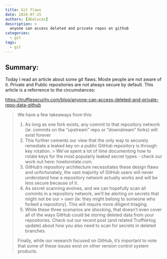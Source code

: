 ```yaml
---
title: Git flaws
date: 2024-07-25
authors: [dbalucas]
description: >
  anyone can access deleted and private repos on github
categories:
  - git
tags:
  - git
---
```


## Summary:

Today I read an article about some git flaws. Moste people are not aware of it. Private and Public repositories are not always secure by default. This article is a referrence to the circumstances:

https://trufflesecurity.com/blog/anyone-can-access-deleted-and-private-repo-data-github

> 
> We have a few takeaways from this:
> 
> 1. As long as one fork exists, any commit to that repository network (ie: commits on the “upstream” repo or “downstream” forks) will exist forever
>   1. This further cements our view that the only way to securely remediate a leaked key on a public GitHub repository is through key rotation. > We’ve spent a lot of time documenting how to rotate keys for the most popularly leaked secret types - check our work out here: howtorotate.com.
> 2. GitHub’s repository architecture necessitates these design flaws and unfortunately, the vast majority of GitHub users will never understand how a repository network actually works and will be less secure because of it.
> 3. As secret scanning evolves, and we can hopefully scan all commits in a repository network, we’ll be alerting on secrets that might not be our > own (ie: they might belong to someone who forked a repository). This will require more diligent triaging.
> 4.  While these three scenarios are shocking, that doesn’t even cover all of the ways GitHub could be storing deleted data from your repositories. Check out our recent post (and related TruffleHog update) about how you also need to scan for secrets in deleted branches. 
> 
> Finally, while our research focused on GitHub, it’s important to note that some of these issues exist on other version control system products.